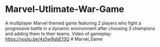 # Marvel-Utlimate-War-Game
A multiplayer Marvel themed game featuring 2 players who fight a progressive battle in a dynamic environment after choosing 3 champions and adding them to their teams.
Video of gameplay: https://youtu.be/4s5w9qbE13Q
#   M a r v e l _ G a m e  
 